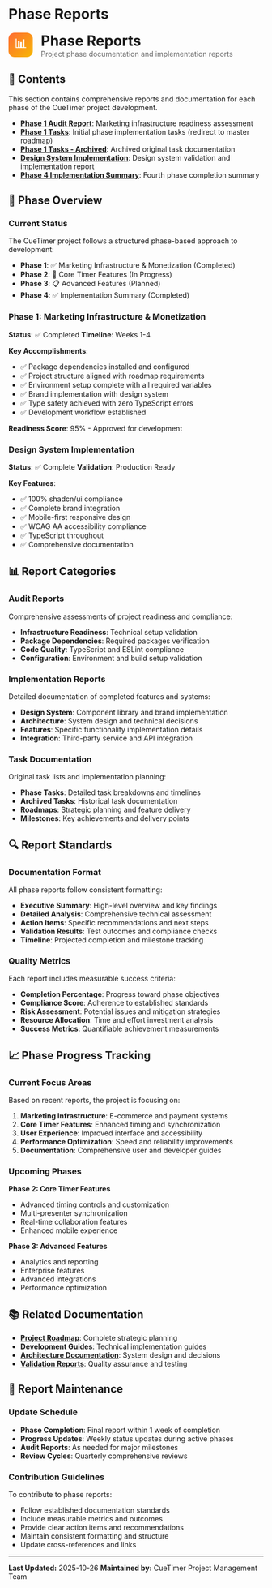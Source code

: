 # Phase Reports

<div style="display: flex; align-items: center; gap: 16px; margin-bottom: 24px;">
  <div style="width: 48px; height: 48px; background: linear-gradient(135deg, #FF6B35, #F7B801); border-radius: 12px; display: flex; align-items: center; justify-content: center;">
    <span style="color: white; font-size: 24px; font-weight: bold;">📊</span>
  </div>
  <div>
    <h1 style="margin: 0; color: #1A1A1A;">Phase Reports</h1>
    <p style="margin: 0; color: #666;">Project phase documentation and implementation reports</p>
  </div>
</div>

## 📁 Contents

This section contains comprehensive reports and documentation for each phase of
the CueTimer project development.

- **[Phase 1 Audit Report](./phase-1-audit-report.md)**: Marketing
  infrastructure readiness assessment
- **[Phase 1 Tasks](./phase-1-tasks.md)**: Initial phase implementation tasks
  (redirect to master roadmap)
- **[Phase 1 Tasks - Archived](./phase-1-tasks-archived.md)**: Archived original
  task documentation
- **[Design System Implementation](./design-system-implementation.md)**: Design
  system validation and implementation report
- **[Phase 4 Implementation Summary](./phase-4-implementation-summary.md)**:
  Fourth phase completion summary

## 🚀 Phase Overview

### Current Status

The CueTimer project follows a structured phase-based approach to development:

- **Phase 1**: ✅ Marketing Infrastructure & Monetization (Completed)
- **Phase 2**: 🚧 Core Timer Features (In Progress)
- **Phase 3**: 📋 Advanced Features (Planned)
- **Phase 4**: ✅ Implementation Summary (Completed)

### Phase 1: Marketing Infrastructure & Monetization

**Status**: ✅ Completed **Timeline**: Weeks 1-4

**Key Accomplishments**:

- ✅ Package dependencies installed and configured
- ✅ Project structure aligned with roadmap requirements
- ✅ Environment setup complete with all required variables
- ✅ Brand implementation with design system
- ✅ Type safety achieved with zero TypeScript errors
- ✅ Development workflow established

**Readiness Score**: 95% - Approved for development

### Design System Implementation

**Status**: ✅ Complete **Validation**: Production Ready

**Key Features**:

- ✅ 100% shadcn/ui compliance
- ✅ Complete brand integration
- ✅ Mobile-first responsive design
- ✅ WCAG AA accessibility compliance
- ✅ TypeScript throughout
- ✅ Comprehensive documentation

## 📊 Report Categories

### Audit Reports

Comprehensive assessments of project readiness and compliance:

- **Infrastructure Readiness**: Technical setup validation
- **Package Dependencies**: Required packages verification
- **Code Quality**: TypeScript and ESLint compliance
- **Configuration**: Environment and build setup validation

### Implementation Reports

Detailed documentation of completed features and systems:

- **Design System**: Component library and brand implementation
- **Architecture**: System design and technical decisions
- **Features**: Specific functionality implementation details
- **Integration**: Third-party service and API integration

### Task Documentation

Original task lists and implementation planning:

- **Phase Tasks**: Detailed task breakdowns and timelines
- **Archived Tasks**: Historical task documentation
- **Roadmaps**: Strategic planning and feature delivery
- **Milestones**: Key achievements and delivery points

## 🔍 Report Standards

### Documentation Format

All phase reports follow consistent formatting:

- **Executive Summary**: High-level overview and key findings
- **Detailed Analysis**: Comprehensive technical assessment
- **Action Items**: Specific recommendations and next steps
- **Validation Results**: Test outcomes and compliance checks
- **Timeline**: Projected completion and milestone tracking

### Quality Metrics

Each report includes measurable success criteria:

- **Completion Percentage**: Progress toward phase objectives
- **Compliance Score**: Adherence to established standards
- **Risk Assessment**: Potential issues and mitigation strategies
- **Resource Allocation**: Time and effort investment analysis
- **Success Metrics**: Quantifiable achievement measurements

## 📈 Phase Progress Tracking

### Current Focus Areas

Based on recent reports, the project is focusing on:

1. **Marketing Infrastructure**: E-commerce and payment systems
2. **Core Timer Features**: Enhanced timing and synchronization
3. **User Experience**: Improved interface and accessibility
4. **Performance Optimization**: Speed and reliability improvements
5. **Documentation**: Comprehensive user and developer guides

### Upcoming Phases

**Phase 2: Core Timer Features**

- Advanced timing controls and customization
- Multi-presenter synchronization
- Real-time collaboration features
- Enhanced mobile experience

**Phase 3: Advanced Features**

- Analytics and reporting
- Enterprise features
- Advanced integrations
- Performance optimization

## 📚 Related Documentation

- **[Project Roadmap](../strategy/roadmap/project-roadmap-master.md)**: Complete
  strategic planning
- **[Development Guides](../development/guides/)**: Technical implementation
  guides
- **[Architecture Documentation](../architecture/)**: System design and
  decisions
- **[Validation Reports](../validation/)**: Quality assurance and testing

## 🔄 Report Maintenance

### Update Schedule

- **Phase Completion**: Final report within 1 week of completion
- **Progress Updates**: Weekly status updates during active phases
- **Audit Reports**: As needed for major milestones
- **Review Cycles**: Quarterly comprehensive reviews

### Contribution Guidelines

To contribute to phase reports:

- Follow established documentation standards
- Include measurable metrics and outcomes
- Provide clear action items and recommendations
- Maintain consistent formatting and structure
- Update cross-references and links

---

**Last Updated:** 2025-10-26 **Maintained by:** CueTimer Project Management Team
